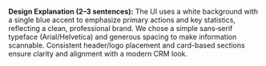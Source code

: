 **Design Explanation (2–3 sentences):**
The UI uses a white background with a single blue accent to emphasize primary actions and key statistics, reflecting a clean, professional brand. We chose a simple sans‑serif typeface (Arial/Helvetica) and generous spacing to make information scannable. Consistent header/logo placement and card-based sections ensure clarity and alignment with a modern CRM look.
